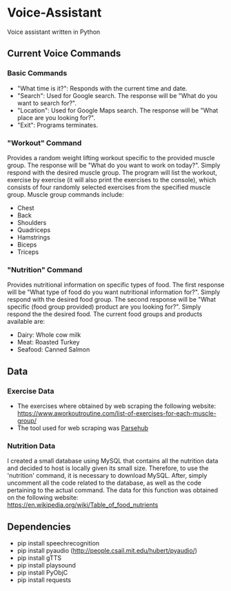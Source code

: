 # Voice-Assistant
Voice assistant written in Python

## Current Voice Commands

### Basic Commands
* "What time is it?": Responds with the current time and date.
* "Search": Used for Google search. The response will be "What do you want to search for?".
* "Location": Used for Google Maps search. The response will be "What place are you looking for?".
* "Exit": Programs terminates. 

### "Workout" Command
Provides a random weight lifting workout specific to the provided muscle group. The response will be "What do you want to work on today?".
Simply respond with the desired muscle group. The program will list the workout, exercise by exercise (it will also print the exercises to 
the console), which consists of four randomly selected exercises from the specified muscle group. Muscle group commands include:
* Chest
* Back
* Shoulders
* Quadriceps
* Hamstrings
* Biceps
* Triceps

### "Nutrition" Command
Provides nutritional information on specific types of food. The first response will be "What type of food do you want nutritional information for?". Simply respond with the desired food group. The second response will be "What specific (food group provided) product are you looking for?". Simply respond the the desired food. The current food groups and products available are:
* Dairy: Whole cow milk
* Meat: Roasted Turkey
* Seafood: Canned Salmon

## Data

### Exercise Data
* The exercises where obtained by web scraping the following website: https://www.aworkoutroutine.com/list-of-exercises-for-each-muscle-group/
* The tool used for web scraping was [Parsehub](https://www.parsehub.com/)

### Nutrition Data
I created a small database using MySQL that contains all the nutrition data and decided to host is locally given its small size. Therefore, to use the 'nutrition' command, it is necessary to download MySQL. After, simply uncomment all the code related to the 
database, as well as the code pertaining to the actual command. The data for this function was obtained on the following website: 
https://en.wikipedia.org/wiki/Table_of_food_nutrients

## Dependencies
* pip install speechrecognition
* pip install pyaudio (http://people.csail.mit.edu/hubert/pyaudio/)
* pip install gTTS
* pip install playsound
* pip install PyObjC
* pip install requests
